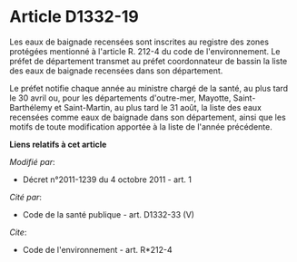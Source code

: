 # Article D1332-19

Les eaux de baignade recensées sont inscrites au registre des zones protégées mentionné à l'article R. 212-4 du code de
l'environnement. Le préfet de département transmet au préfet coordonnateur de bassin la liste des eaux de baignade recensées
dans son département. 

Le préfet notifie chaque année au ministre chargé de la santé,     au plus tard le 30 avril ou, pour les départements
d'outre-mer, Mayotte, Saint-Barthélemy et Saint-Martin, au plus tard le 31 août, la liste des eaux recensées comme eaux de
baignade dans son département, ainsi que les motifs de toute modification apportée à la liste de l'année précédente.

**Liens relatifs à cet article**

_Modifié par_:

  - Décret n°2011-1239 du 4 octobre 2011 - art. 1

_Cité par_:

  - Code de la santé publique - art. D1332-33 (V)

_Cite_:

  - Code de l'environnement - art. R*212-4
